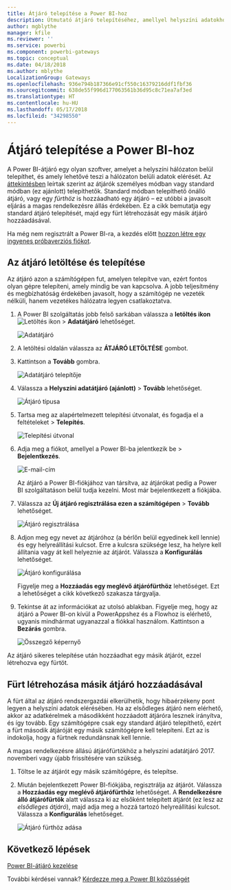 ```yaml
---
title: Átjáró telepítése a Power BI-hoz
description: Útmutató átjáró telepítéséhez, amellyel helyszíni adatokhoz csatlakozhat a Power BI-ban.
author: mgblythe
manager: kfile
ms.reviewer: ''
ms.service: powerbi
ms.component: powerbi-gateways
ms.topic: conceptual
ms.date: 04/18/2018
ms.author: mblythe
LocalizationGroup: Gateways
ms.openlocfilehash: 936e794b187366e91cf550c16379216ddf1fbf36
ms.sourcegitcommit: 638de55f996d177063561b36d95c8c71ea7af3ed
ms.translationtype: HT
ms.contentlocale: hu-HU
ms.lasthandoff: 05/17/2018
ms.locfileid: "34298550"
---
```

# <a name="install-a-gateway-for-power-bi"></a>Átjáró telepítése a Power BI-hoz

A Power BI-átjáró egy olyan szoftver, amelyet a helyszíni hálózaton belül telepíthet, és amely lehetővé teszi a hálózaton belüli adatok elérését. Az [áttekintésben](service-gateway-getting-started.md) leírtak szerint az átjárók személyes módban vagy standard módban (ez ajánlott) telepíthetők. Standard módban telepíthető önálló átjáró, vagy egy *fürthöz* is hozzáadható egy átjáró – ez utóbbi a javasolt eljárás a magas rendelkezésre állás érdekében. Ez a cikk bemutatja egy standard átjáró telepítését, majd egy fürt létrehozását egy másik átjáró hozzáadásával.

Ha még nem regisztrált a Power BI-ra, a kezdés előtt [hozzon létre egy ingyenes próbaverziós fiókot](https://app.powerbi.com/signupredirect?pbi_source=web).


## <a name="download-and-install-a-gateway"></a>Az átjáró letöltése és telepítése

Az átjáró azon a számítógépen fut, amelyen telepítve van, ezért fontos olyan gépre telepíteni, amely mindig be van kapcsolva. A jobb teljesítmény és megbízhatóság érdekében javasolt, hogy a számítógép ne vezeték nélküli, hanem vezetékes hálózatra legyen csatlakoztatva.

1. A Power BI szolgáltatás jobb felső sarkában válassza a **letöltés ikon** ![Letöltés ikon](media/service-gateway-install/icon-download.png) > **Adatátjáró** lehetőséget.

    ![Adatátjáró](media/service-gateway-install/data-gateway.png)

2. A letöltési oldalán válassza az **ÁTJÁRÓ LETÖLTÉSE** gombot.

3. Kattintson a **Tovább** gombra.     

    ![Adatátjáró telepítője](media/service-gateway-install/gateway-installer.png)

4. Válassza a **Helyszíni adatátjáró (ajánlott)** > **Tovább** lehetőséget.

    ![Átjáró típusa](media/service-gateway-install/gateway-type.png)

5. Tartsa meg az alapértelmezett telepítési útvonalat, és fogadja el a feltételeket > **Telepítés**.

    ![Telepítési útvonal](media/service-gateway-install/install-path.png)

6. Adja meg a fiókot, amellyel a Power BI-ba jelentkezik be > **Bejelentkezés**.

    ![E-mail-cím](media/service-gateway-install/email-address.png)

    Az átjáró a Power BI-fiókjához van társítva, az átjárókat pedig a Power BI szolgáltatáson belül tudja kezelni. Most már bejelentkezett a fiókjába.

7. Válassza az **Új átjáró regisztrálása ezen a számítógépen** > **Tovább** lehetőséget.

    ![Átjáró regisztrálása](media/service-gateway-install/register-gateway.png)

8. Adjon meg egy nevet az átjáróhoz (a bérlőn belül egyedinek kell lennie) és egy helyreállítási kulcsot. Erre a kulcsra szüksége lesz, ha helyre kell állítania vagy át kell helyeznie az átjárót. Válassza a **Konfigurálás** lehetőséget.

    ![Átjáró konfigurálása](media/service-gateway-install/configure-gateway.png)

    Figyelje meg a **Hozzáadás egy meglévő átjárófürthöz** lehetőséget. Ezt a lehetőséget a cikk következő szakasza tárgyalja.

9. Tekintse át az információkat az utolsó ablakban. Figyelje meg, hogy az átjáró a Power BI-on kívül a PowerAppshez és a Flowhoz is elérhető, ugyanis mindhármat ugyanazzal a fiókkal használom. Kattintson a **Bezárás** gombra.

    ![Összegző képernyő](media/service-gateway-install/summary-screen.png)

Az átjáró sikeres telepítése után hozzáadhat egy másik átjárót, ezzel létrehozva egy fürtöt.


## <a name="add-another-gateway-to-create-a-cluster"></a>Fürt létrehozása másik átjáró hozzáadásával

A fürt által az átjáró rendszergazdái elkerülhetik, hogy hibaérzékeny pont legyen a helyszíni adatok elérésében. Ha az elsődleges átjáró nem elérhető, akkor az adatkérelmek a másodikként hozzáadott átjáróra lesznek irányítva, és így tovább. Egy számítógépre csak egy standard átjáró telepíthető, ezért a fürt második átjáróját egy másik számítógépre kell telepíteni. Ezt az is indokolja, hogy a fürtnek redundánsnak kell lennie.

A magas rendelkezésre állású átjárófürtökhöz a helyszíni adatátjáró 2017. novemberi vagy újabb frissítésére van szükség.

1. Töltse le az átjárót egy másik számítógépre, és telepítse.

2. Miután bejelentkezett Power BI-fiókjába, regisztrálja az átjárót. Válassza a **Hozzáadás egy meglévő átjárófürthöz** lehetőséget. A **Rendelkezésre álló átjárófürtök** alatt válassza ki az elsőként telepített átjárót (ez lesz az *elsődleges átjáró*), majd adja meg a hozzá tartozó helyreállítási kulcsot. Válassza a **Konfigurálás** lehetőséget.

    ![Átjáró fürthöz adása](media/service-gateway-install/add-cluster.png)


## <a name="next-steps"></a>Következő lépések

[Power BI-átjáró kezelése](service-gateway-manage.md)

További kérdései vannak? [Kérdezze meg a Power BI közösségét](http://community.powerbi.com/)